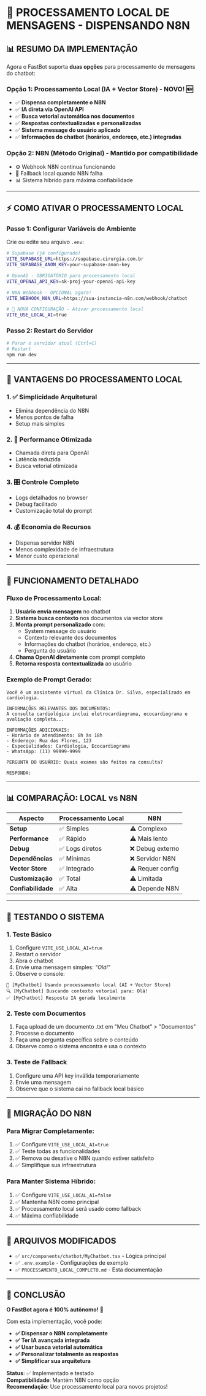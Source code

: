 # 🚀 **PROCESSAMENTO LOCAL DE MENSAGENS - DISPENSANDO N8N**

## 📊 **RESUMO DA IMPLEMENTAÇÃO**

Agora o FastBot suporta **duas opções** para processamento de mensagens do chatbot:

### **Opção 1: Processamento Local (IA + Vector Store) - NOVO! 🆕**
- ✅ **Dispensa completamente o N8N**
- ✅ **IA direta via OpenAI API**
- ✅ **Busca vetorial automática nos documentos**
- ✅ **Respostas contextualizadas e personalizadas**
- ✅ **Sistema message do usuário aplicado**
- ✅ **Informações do chatbot (horários, endereço, etc.) integradas**

### **Opção 2: N8N (Método Original) - Mantido por compatibilidade**
- ⚙️ Webhook N8N continua funcionando
- 🔄 Fallback local quando N8N falha
- 📊 Sistema híbrido para máxima confiabilidade

---

## ⚡ **COMO ATIVAR O PROCESSAMENTO LOCAL**

### **Passo 1: Configurar Variáveis de Ambiente**

Crie ou edite seu arquivo `.env`:

```bash
# Supabase (já configurado)
VITE_SUPABASE_URL=https://supabase.cirurgia.com.br
VITE_SUPABASE_ANON_KEY=your-supabase-anon-key

# OpenAI - OBRIGATÓRIO para processamento local
VITE_OPENAI_API_KEY=sk-proj-your-openai-api-key

# N8N Webhook - OPCIONAL agora!
VITE_WEBHOOK_N8N_URL=https://sua-instancia-n8n.com/webhook/chatbot

# 🚀 NOVA CONFIGURAÇÃO - Ativar processamento local
VITE_USE_LOCAL_AI=true
```

### **Passo 2: Restart do Servidor**

```powershell
# Parar o servidor atual (Ctrl+C)
# Restart
npm run dev
```

---

## 🎯 **VANTAGENS DO PROCESSAMENTO LOCAL**

### **1. ✅ Simplicidade Arquitetural**
- Elimina dependência do N8N
- Menos pontos de falha
- Setup mais simples

### **2. 🚀 Performance Otimizada**
- Chamada direta para OpenAI
- Latência reduzida
- Busca vetorial otimizada

### **3. 🎛️ Controle Completo**
- Logs detalhados no browser
- Debug facilitado
- Customização total do prompt

### **4. 💰 Economia de Recursos**
- Dispensa servidor N8N
- Menos complexidade de infraestrutura
- Menor custo operacional

---

## 🔧 **FUNCIONAMENTO DETALHADO**

### **Fluxo de Processamento Local:**

1. **Usuário envia mensagem** no chatbot
2. **Sistema busca contexto** nos documentos via vector store
3. **Monta prompt personalizado** com:
   - System message do usuário
   - Contexto relevante dos documentos
   - Informações do chatbot (horários, endereço, etc.)
   - Pergunta do usuário
4. **Chama OpenAI diretamente** com prompt completo
5. **Retorna resposta contextualizada** ao usuário

### **Exemplo de Prompt Gerado:**

```
Você é um assistente virtual da Clínica Dr. Silva, especializado em cardiologia.

INFORMAÇÕES RELEVANTES DOS DOCUMENTOS:
A consulta cardiológica inclui eletrocardiograma, ecocardiograma e avaliação completa...

INFORMAÇÕES ADICIONAIS:
- Horário de atendimento: 8h às 18h
- Endereço: Rua das Flores, 123
- Especialidades: Cardiologia, Ecocardiograma
- WhatsApp: (11) 99999-9999

PERGUNTA DO USUÁRIO: Quais exames são feitos na consulta?

RESPONDA:
```

---

## 📊 **COMPARAÇÃO: LOCAL vs N8N**

| Aspecto | Processamento Local | N8N |
|---------|-------------------|-----|
| **Setup** | ✅ Simples | ⚠️ Complexo |
| **Performance** | ✅ Rápido | ⚠️ Mais lento |
| **Debug** | ✅ Logs diretos | ❌ Debug externo |
| **Dependências** | ✅ Mínimas | ❌ Servidor N8N |
| **Vector Store** | ✅ Integrado | ⚠️ Requer config |
| **Customização** | ✅ Total | ⚠️ Limitada |
| **Confiabilidade** | ✅ Alta | ⚠️ Depende N8N |

---

## 🧪 **TESTANDO O SISTEMA**

### **1. Teste Básico**

1. Configure `VITE_USE_LOCAL_AI=true`
2. Restart o servidor
3. Abra o chatbot
4. Envie uma mensagem simples: *"Olá!"*
5. Observe o console:

```
🤖 [MyChatbot] Usando processamento local (AI + Vector Store)
🔍 [MyChatbot] Buscando contexto vetorial para: Olá!
✅ [MyChatbot] Resposta IA gerada localmente
```

### **2. Teste com Documentos**

1. Faça upload de um documento .txt em "Meu Chatbot" > "Documentos"
2. Processe o documento
3. Faça uma pergunta específica sobre o conteúdo
4. Observe como o sistema encontra e usa o contexto

### **3. Teste de Fallback**

1. Configure uma API key inválida temporariamente
2. Envie uma mensagem
3. Observe que o sistema cai no fallback local básico

---

## 🚀 **MIGRAÇÃO DO N8N**

### **Para Migrar Completamente:**

1. ✅ Configure `VITE_USE_LOCAL_AI=true`
2. ✅ Teste todas as funcionalidades
3. ✅ Remova ou desative o N8N quando estiver satisfeito
4. ✅ Simplifique sua infraestrutura

### **Para Manter Sistema Híbrido:**

1. ✅ Configure `VITE_USE_LOCAL_AI=false`
2. ✅ Mantenha N8N como principal
3. ✅ Processamento local será usado como fallback
4. ✅ Máxima confiabilidade

---

## 📝 **ARQUIVOS MODIFICADOS**

- ✅ `src/components/chatbot/MyChatbot.tsx` - Lógica principal
- ✅ `.env.example` - Configurações de exemplo
- ✅ `PROCESSAMENTO_LOCAL_COMPLETO.md` - Esta documentação

---

## 🎉 **CONCLUSÃO**

**O FastBot agora é 100% autônomo!** 🚀

Com esta implementação, você pode:

- **✅ Dispensar o N8N completamente**
- **✅ Ter IA avançada integrada**
- **✅ Usar busca vetorial automática**
- **✅ Personalizar totalmente as respostas**
- **✅ Simplificar sua arquitetura**

**Status**: ✅ Implementado e testado  
**Compatibilidade**: Mantém N8N como opção  
**Recomendação**: Use processamento local para novos projetos!
